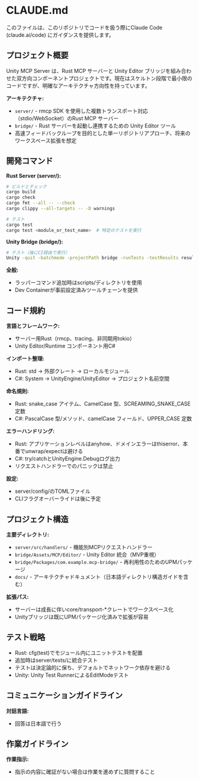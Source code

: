 # CLAUDE.md

このファイルは、このリポジトリでコードを扱う際にClaude Code (claude.ai/code) にガイダンスを提供します。

## プロジェクト概要

Unity MCP Server は、Rust MCP サーバーと Unity Editor ブリッジを組み合わせた双方向コンポーネントプロジェクトです。現在はスケルトン段階で最小限のコードですが、明確なアーキテクチャ方向性を持っています。

**アーキテクチャ:**
- `server/` - rmcp SDK を使用した複数トランスポート対応（stdio/WebSocket）のRust MCP サーバー
- `bridge/` - Rust サーバーを起動し連携するための Unity Editor ツール
- 高速フィードバックループを目的とした単一リポジトリアプローチ、将来のワークスペース拡張を想定

## 開発コマンド

**Rust Server (server/):**
```bash
# ビルドとチェック
cargo build
cargo check
cargo fmt --all -- --check
cargo clippy --all-targets -- -D warnings

# テスト
cargo test
cargo test <module_or_test_name>  # 特定のテストを実行
```

**Unity Bridge (bridge/):**
```bash
# テスト（後にCI経由で実行）
Unity -quit -batchmode -projectPath bridge -runTests -testResults results.xml -testPlatform EditMode
```

**全般:**
- ラッパーコマンド追加時はscripts/ディレクトリを使用
- Dev Containerが事前設定済みツールチェーンを提供

## コード規約

**言語とフレームワーク:**
- サーバー用Rust（rmcp、tracing、非同期用tokio）
- Unity Editor/Runtime コンポーネント用C#

**インポート整理:**
- Rust: std → 外部クレート → ローカルモジュール
- C#: System → UnityEngine/UnityEditor → プロジェクト名前空間

**命名規則:**
- Rust: snake_case アイテム、CamelCase 型、SCREAMING_SNAKE_CASE 定数
- C#: PascalCase 型/メソッド、camelCase フィールド、UPPER_CASE 定数

**エラーハンドリング:**
- Rust: アプリケーションレベルはanyhow、ドメインエラーはthiserror、本番でunwrap/expectは避ける
- C#: try/catchとUnityEngine.Debugログ出力
- リクエストハンドラーでのパニックは禁止

**設定:**
- server/config/のTOMLファイル
- CLIフラグオーバーライドは後に予定

## プロジェクト構造

**主要ディレクトリ:**
- `server/src/handlers/` - 機能別MCPリクエストハンドラー
- `bridge/Assets/MCP/Editor/` - Unity Editor 統合（MVP重視）
- `bridge/Packages/com.example.mcp-bridge/` - 再利用性のためのUPMパッケージ
- `docs/` - アーキテクチャドキュメント（日本語ディレクトリ構造ガイドを含む）

**拡張パス:**
- サーバーは成長に伴いcore/transport-*クレートでワークスペース化
- Unityブリッジは既にUPMパッケージ化済みで拡張が容易

## テスト戦略

- Rust: cfg(test)でモジュール内にユニットテストを配置
- 追加時はserver/tests/に統合テスト
- テストは決定論的に保ち、デフォルトでネットワーク依存を避ける
- Unity: Unity Test RunnerによるEditModeテスト

## コミュニケーションガイドライン

**対話言語:**
- 回答は日本語で行う

## 作業ガイドライン

**作業指示:**
- 指示の内容に確証がない場合は作業を進めずに質問すること